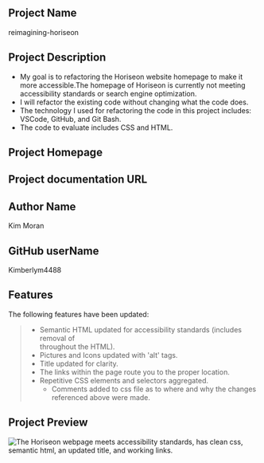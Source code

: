 ## Project Name 
reimagining-horiseon

## Project Description

* My goal is to refactoring the Horiseon website homepage to make it more accessible.The homepage of Horiseon is currently not meeting accessibility standards or search engine optimization. 
* I will refactor the existing code without changing what the code does. 
* The technology I used for refactoring the code in this project includes: VSCode, GitHub, and Git Bash. 
* The code to evaluate includes CSS and HTML.

## Project Homepage


## Project documentation URL

## Author Name
Kim Moran
## GitHub userName
Kimberlym4488

## Features

The following features have been updated:

> * Semantic HTML updated for accessibility standards (includes removal of <div> throughout the HTML). 
> * Pictures and Icons updated with 'alt' tags. 
> * Title updated for clarity.
> * The links within the page route you to the proper location.
> * Repetitive CSS elements and selectors aggregated.
>    * Comments added to css file as to where and why the changes referenced above were made.

## Project Preview
![The Horiseon webpage meets accessibility standards, has clean css, semantic html, an updated title, and working links.](.)
